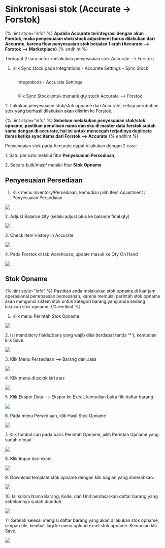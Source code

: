 # Sinkronisasi stok (Accurate → Forstok)

{% hint style="info" %}
**Apabila Accurate terintegrasi dengan akun Forstok, maka penyesuaian stok/stock adjustment harus dilakukan dari Accurate, karena flow penyesuaian stok berjalan 1 arah (Accurate --> Forstok --> Marketplace)**
{% endhint %}

Terdapat 2 cara untuk melakukan penyesuaian stok Accurate --> Forstok:

1. Klik Sync stock pada Integrations - Accurate Settings - Sync Stock

<figure><img src="../../../.gitbook/assets/Screenshot 2022-09-26 110100.jpg" alt=""><figcaption><p>Integrations - Accurate Settings</p></figcaption></figure>

<figure><img src="../../../.gitbook/assets/Screenshot 2022-09-26 110305.jpg" alt=""><figcaption><p>Klik Sync Stock untuk menarik qty stock Accurate --> Forstok</p></figcaption></figure>

2\. Lakukan penyesuaian stok/stok opname dari Accurate, setiap perubahan stok yang berhasil dilakukan akan dikirim ke Forstok.

{% hint style="info" %}
**Sebelum melakukan penyesuaian stok/stok opname, pastikan penulisan nama dan sku di master data forstok sudah sama dengan di accurate, hal ini untuk mencegah terjadinya duplicate items ketika sync items dari Forstok --> Accurate**
{% endhint %}

Penyesuaian stok pada Accurate dapat dilakukan dengan 2 cara:&#x20;

1\. Satu per satu melalui fitur **Penyesuaian Persediaan**;&#x20;

2\. Secara bulk/masif melalui fitur **Stok Opname**

## **Penyesuaian Persediaan**

1. Klik menu Inventory/Persediaan, kemudian pilih Item Adjustment / Penyesuaian Persediaan

![](<../../../.gitbook/assets/Screenshot 2022-05-31 120909.jpg>)

2\. Adjust Balance Qty (selalu adjust plus ke balance final qty)

![](<../../../.gitbook/assets/image (448).png>)

3\. Check Item History in Accurate

![](<../../../.gitbook/assets/image (450).png>)

4\. Pada Forstok di tab warehouse, update masuk ke Qty On Hand

![](<../../../.gitbook/assets/image (449) (1).png>)

## **Stok Opname**

{% hint style="info" %}
Pastikan anda melakukan stok opname di luar jam operasional pemrosesan pemesanan, karena memulai perintah stok opname akan mengunci sistem stok untuk kategori barang yang anda sedang lakukan stok opname.
{% endhint %}

1. Klik menu Perintah Stok Opname

![](<../../../.gitbook/assets/Screenshot 2022-06-06 144915.jpg>)

2\. Isi mandatory fields/baris yang wajib diisi (terdapat tanda '**\***'), kemudian klik Save.&#x20;

![](<../../../.gitbook/assets/Screenshot 2022-06-06 145809.jpg>)

3\. Klik Menu Persediaan --> Barang dan Jasa

![](<../../../.gitbook/assets/Screenshot 2022-06-06 151804.jpg>)

4\. Klik menu di pojok kiri atas

![](<../../../.gitbook/assets/Screenshot 2022-06-06 151850.jpg>)

5\. Klik Ekspor Data --> Ekspor ke Excel, kemudian buka file daftar barang.&#x20;

![](<../../../.gitbook/assets/Screenshot 2022-06-06 152150.jpg>)

6\. Pada menu Persediaan, klik Hasil Stok Opname

![](<../../../.gitbook/assets/Screenshot 2022-06-06 152723.jpg>)

7\. Klik tombol cari pada baris Perintah Opname, pilih Perintah Opname yang sudah dibuat.

![](<../../../.gitbook/assets/Screenshot 2022-06-06 152900.jpg>)

8\. Klik Impor dari excel

![](<../../../.gitbook/assets/Screenshot 2022-06-06 152940.jpg>)

9\. Download template stok opname dengan klik bagian yang dimerahkan.

![](<../../../.gitbook/assets/Screenshot 2022-06-06 153003.jpg>)

10\. Isi kolom Nama Barang, Kode, dan Unit berdasarkan daftar barang yang sebelumnya sudah diunduh.

![](<../../../.gitbook/assets/Screenshot 2022-06-06 153313.jpg>)

11\. Setelah selesai mengisi daftar barang yang akan dilakukan stok opname, simpan file, kembali lagi ke menu upload excel stok opname. Kemudian klik Save.&#x20;

![](<../../../.gitbook/assets/Screenshot 2022-06-06 153028.jpg>)
